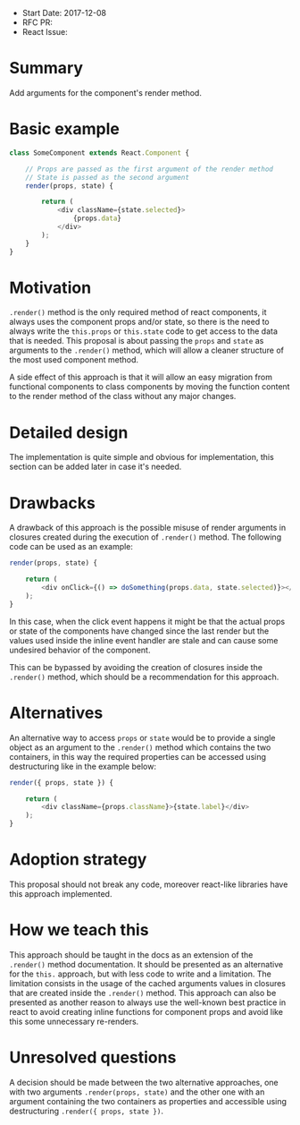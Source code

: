 - Start Date: 2017-12-08
- RFC PR:
- React Issue:

# Summary

Add arguments for the component's render method.

# Basic example

```js
class SomeComponent extends React.Component {

    // Props are passed as the first argument of the render method
    // State is passed as the second argument
    render(props, state) {

        return (
            <div className={state.selected}>
                {props.data}
            </div>
        );
    }
}
```

# Motivation

`.render()` method is the only required method of react components, it always
uses the component props and/or state, so there is the need to always write the
`this.props` or `this.state` code to get access to the data that is needed.
This proposal is about passing the `props` and `state` as arguments to the
`.render()` method, which will allow a cleaner structure of the most used
component method.

A side effect of this approach is that it will allow an easy
migration from functional components to class components by moving the function
content to the render method of the class without any major changes.

# Detailed design

The implementation is quite simple and obvious for implementation, this section
can be added later in case it's needed.

# Drawbacks

A drawback of this approach is the possible misuse of render arguments in
closures created during the execution of `.render()` method. The following code
can be used as an example:

```js
render(props, state) {

    return (
        <div onClick={() => doSomething(props.data, state.selected)}></div>
    );
}
```

In this case, when the click event happens it might be that the actual props or
state of the components have changed since the last render but the values used
inside the inline event handler are stale and can cause some undesired behavior
of the component.

This can be bypassed by avoiding the creation of closures inside the `.render()`
method, which should be a recommendation for this approach.

# Alternatives

An alternative way to access `props` or `state` would be to provide
a single object as an argument to the `.render()` method which contains the
two containers, in this way the required properties can be accessed using
destructuring like in the example below:

```js
render({ props, state }) {

    return (
        <div className={props.className}>{state.label}</div>
    );
}
```

# Adoption strategy

This proposal should not break any code, moreover react-like libraries have this
approach implemented.

# How we teach this

This approach should be taught in the docs as an extension of the `.render()`
method documentation. It should be presented as an alternative for the `this.`
approach, but with less code to write and a limitation. The limitation consists
in the usage of the cached arguments values in closures that are created inside
the `.render()` method. This approach can also be presented as another reason to
always use the well-known best practice in react to avoid creating inline
functions for component props and avoid like this some unnecessary re-renders.

# Unresolved questions

A decision should be made between the two alternative approaches, one with two
arguments `.render(props, state)` and the other one with an argument containing
the two containers as properties and accessible using destructuring
`.render({ props, state })`.